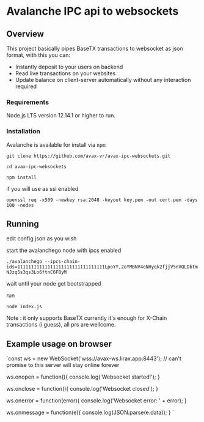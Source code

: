 # Avalanche IPC api to websockets

## Overview 

This project basically pipes BaseTX transactions to websocket as json format, with this you can:

  * Instantly deposit to your users on backend
  * Read live transactions on your websites
  * Update balance on client-server automatically without any interaction required

### Requirements

Node.js LTS version 12.14.1 or higher to run.

### Installation

Avalanche is available for install via `npm`:

`git clone https://github.com/avax-vr/avax-ipc-websockets.git`

`cd avax-ipc-websockets`

`npm install`

if you will use as ssl enabled

`openssl req -x509 -newkey rsa:2048 -keyout key.pem -out cert.pem -days 100 -nodes`


## Running

edit config.json as you wish

start the avalanchego node with ipcs enabled

`./avalanchego --ipcs-chain-ids=11111111111111111111111111111111LpoYY,2oYMBNV4eNHyqk2fjjV5nVQLDbtmNJzq5s3qs3Lo6ftnC6FByM`

wait until your node get bootstrapped 

run

`node index.js`

Note : it only supports BaseTX currently it's enough for X-Chain transactions (i guess), all prs are wellcome.


## Example usage on browser

`const ws = new WebSocket('wss://avax-ws.lirax.app:8443'); // can't promise to this server will stay online forever

ws.onopen = function(){
   console.log('Websocket started!');
}

ws.onclose = function(){
   console.log('Websocket closed');
}

ws.onerror = function(error){
   console.log('Websocket error: ' + error);
}

ws.onmessage = function(e){
   console.log(JSON.parse(e.data));
}
`
